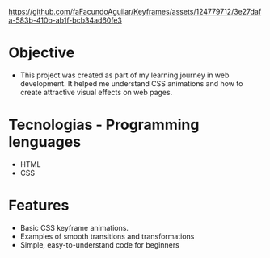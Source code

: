 https://github.com/faFacundoAguilar/Keyframes/assets/124779712/3e27dafa-583b-410b-ab1f-bcb34ad60fe3
# Objective
- This project was created as part of my learning journey in web development. It helped me understand CSS animations and how to create attractive visual effects on web pages.
# Tecnologias - Programming lenguages
 - HTML
 - CSS
# Features
- Basic CSS keyframe animations.
- Examples of smooth transitions and transformations
- Simple, easy-to-understand code for beginners
